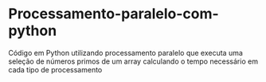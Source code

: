 # Processamento-paralelo-com-python
Código em Python utilizando processamento paralelo que executa uma seleção de números primos de um array calculando o tempo necessário em cada tipo de processamento
